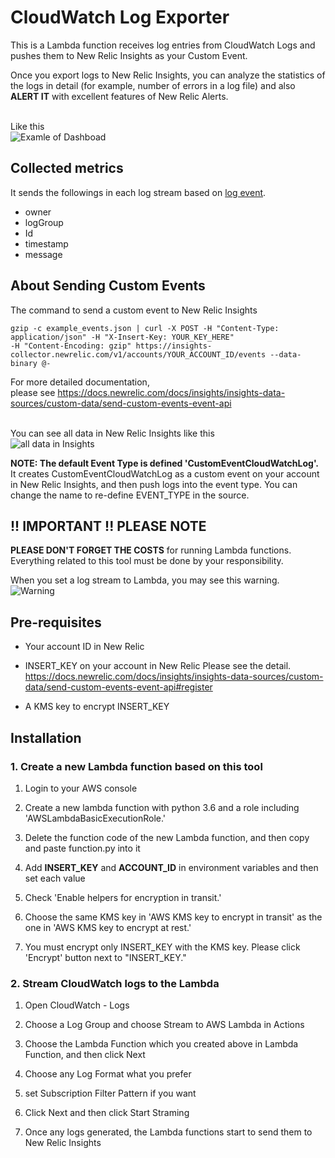 # CloudWatch Log Exporter

This is a Lambda function receives log entries from CloudWatch Logs
and pushes them to New Relic Insights as your Custom Event.

Once you export logs to New Relic Insights, you can analyze the statistics of the logs in detail (for example, number of errors in a log file) and also **ALERT IT** with excellent features of New Relic Alerts.

<br>Like this<br>
![Examle of Dashboad](https://github.com/harryhiyoshi/CloudWatchLogExporterForNewRelicInsights/blob/master/NewRelicDashboard.png "Examle of Dashboad")

## Collected metrics
It sends the followings in each log stream based on [log event](https://docs.aws.amazon.com/AmazonCloudWatch/latest/logs/ValidateLogEventFlow.html).
* owner
* logGroup
* Id
* timestamp
* message

## About Sending Custom Events
The command to send a custom event to New Relic Insights
```
gzip -c example_events.json | curl -X POST -H "Content-Type: application/json" -H "X-Insert-Key: YOUR_KEY_HERE"
-H "Content-Encoding: gzip" https://insights-collector.newrelic.com/v1/accounts/YOUR_ACCOUNT_ID/events --data-binary @-
```
For more detailed documentation, <br>
please see https://docs.newrelic.com/docs/insights/insights-data-sources/custom-data/send-custom-events-event-api

<br>You can see all data in New Relic Insights like this<br>
![all data in Insights](https://github.com/harryhiyoshi/CloudWatchLogExporterForNewRelicInsights/blob/master/Insights.png "CustomEventCloudWatchLog")

**NOTE: The default Event Type is defined 'CustomEventCloudWatchLog'.**<br>
It creates CustomEventCloudWatchLog as a custom event on your account in New Relic Insights, and then push logs into the event type. You can change the name to re-define EVENT_TYPE in the source.

## !! IMPORTANT !! PLEASE NOTE
**PLEASE DON'T FORGET THE COSTS** for running Lambda functions. Everything related to this tool must be done by your responsibility.

When you set a log stream to Lambda, you may see this warning.
![Warning](https://github.com/harryhiyoshi/CloudWatchLogExporterForNewRelicInsights/blob/master/Warning.png "Warning on AWS")

## Pre-requisites

- Your account ID in New Relic

- INSERT_KEY on your account in New Relic
Please see the detail. https://docs.newrelic.com/docs/insights/insights-data-sources/custom-data/send-custom-events-event-api#register

- A KMS key to encrypt INSERT_KEY

## Installation

### 1. Create a new Lambda function based on this tool
  1. Login to your AWS console

  2. Create a new lambda function with python 3.6 and a role including 'AWSLambdaBasicExecutionRole.'

  3. Delete the function code of the new Lambda function, and then copy and paste function.py into it

  4. Add **INSERT_KEY** and **ACCOUNT_ID** in environment variables and then set each value

  5. Check 'Enable helpers for encryption in transit.'

  6. Choose the same KMS key in 'AWS KMS key to encrypt in transit' as the one in 'AWS KMS key to encrypt at rest.'

  7. You must encrypt only INSERT_KEY with the KMS key. Please click 'Encrypt' button next to "INSERT_KEY."


### 2. Stream CloudWatch logs to the Lambda

  1. Open CloudWatch - Logs

  2. Choose a Log Group and choose Stream to AWS Lambda in Actions

  3. Choose the Lambda Function which you created above in Lambda Function, and then click Next

  4. Choose any Log Format what you prefer

  5. set Subscription Filter Pattern if you want

  6. Click Next and then click Start Straming

  7. Once any logs generated, the Lambda functions start to send them to New Relic Insights

